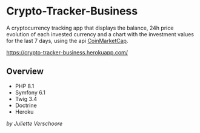 # Crypto-Tracker-Business

A cryptocurrency tracking app that displays the balance, 24h price evolution of each invested currency and a chart with the investment values for the last 7 days, using the api [CoinMarketCap](https://coinmarketcap.com/api/).

https://crypto-tracker-business.herokuapp.com/

## Overview

- PHP 8.1
- Symfony 6.1
- Twig 3.4
- Doctrine
- Heroku



*by Juliette Verschoore*
